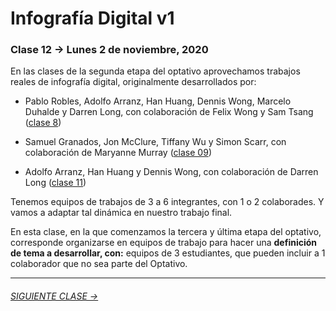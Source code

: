 # Infografía Digital v1

### Clase 12 → Lunes 2 de noviembre, 2020

En las clases de la segunda etapa del optativo aprovechamos trabajos reales de infografía digital, originalmente desarrollados por: 

- Pablo Robles, Adolfo Arranz, Han Huang, Dennis Wong, Marcelo Duhalde y Darren Long, con colaboración de Felix Wong y Sam Tsang ([clase 8](https://github.com/profesorfaco/dno075-2020/tree/gh-pages/clase-08))

- Samuel Granados, Jon McClure, Tiffany Wu y Simon Scarr, con colaboración de Maryanne Murray ([clase 09](https://github.com/profesorfaco/dno075-2020/tree/gh-pages/clase-09))

- Adolfo Arranz, Han Huang y Dennis Wong, con colaboración de Darren Long ([clase 11](https://github.com/profesorfaco/dno075-2020/tree/gh-pages/clase-11))

Tenemos equipos de trabajos de 3 a 6 integrantes, con 1 o 2 colaborades. Y vamos a adaptar tal dinámica en nuestro trabajo final. 

En esta clase, en la que comenzamos la tercera y última etapa del optativo, corresponde organizarse en equipos de trabajo para hacer una **definición de tema a desarrollar, con:** equipos de 3 estudiantes, que pueden incluir a 1 colaborador que no sea parte del Optativo.

- - - - - 

###### [SIGUIENTE CLASE →](https://github.com/profesorfaco/dno075-2020/tree/gh-pages/clase-13)

